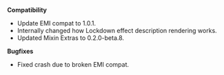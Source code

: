 **Compatibility**
- Update EMI compat to 1.0.1.
- Internally changed how Lockdown effect description rendering works.
- Updated Mixin Extras to 0.2.0-beta.8.

**Bugfixes**
- Fixed crash due to broken EMI compat.